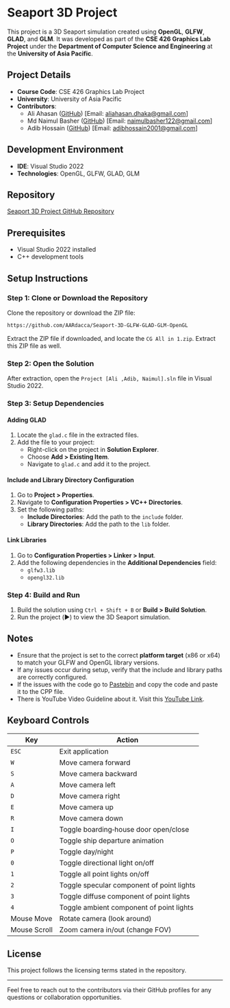 # Seaport 3D Project

This project is a 3D Seaport simulation created using **OpenGL**, **GLFW**, **GLAD**, and **GLM**. It was developed as part of the **CSE 426 Graphics Lab Project** under the **Department of Computer Science and Engineering** at the **University of Asia Pacific**.

## Project Details

- **Course Code**: CSE 426 Graphics Lab Project
- **University**: University of Asia Pacific
- **Contributors**:
  - Ali Ahasan ([GitHub](https://github.com/AARdacca)) [Email:
    aliahasan.dhaka@gmail.com]
  - Md Naimul Basher ([GitHub](https://github.com/naimulbasher)) [Email:
    naimulbasher122@gmail.com]
  - Adib Hossain ([GitHub](https://github.com/adib055)) [Email:
    adibhossain2001@gmail.com]

## Development Environment

- **IDE**: Visual Studio 2022
- **Technologies**: OpenGL, GLFW, GLAD, GLM

## Repository

[Seaport 3D Project GitHub Repository](https://github.com/AARdacca/Seaport-3D-GLFW-GLAD-GLM-OpenGL)

## Prerequisites

- Visual Studio 2022 installed
- C++ development tools

## Setup Instructions

### Step 1: Clone or Download the Repository

Clone the repository or download the ZIP file:
```bash
https://github.com/AARdacca/Seaport-3D-GLFW-GLAD-GLM-OpenGL
```

Extract the ZIP file if downloaded, and locate the `CG All in 1.zip`. Extract this ZIP file as well.

### Step 2: Open the Solution

After extraction, open the `Project [Ali ,Adib, Naimul].sln` file in Visual Studio 2022.

### Step 3: Setup Dependencies

#### Adding GLAD
1. Locate the `glad.c` file in the extracted files.
2. Add the file to your project:
   - Right-click on the project in **Solution Explorer**.
   - Choose **Add > Existing Item**.
   - Navigate to `glad.c` and add it to the project.

#### Include and Library Directory Configuration
1. Go to **Project > Properties**.
2. Navigate to **Configuration Properties > VC++ Directories**.
3. Set the following paths:
   - **Include Directories**: Add the path to the `include` folder.
   - **Library Directories**: Add the path to the `lib` folder.

#### Link Libraries
1. Go to **Configuration Properties > Linker > Input**.
2. Add the following dependencies in the **Additional Dependencies** field:
   - `glfw3.lib`
   - `opengl32.lib`

### Step 4: Build and Run
1. Build the solution using `Ctrl + Shift + B` or **Build > Build Solution**.
2. Run the project (▶️) to view the 3D Seaport simulation.

## Notes
- Ensure that the project is set to the correct **platform target** (x86 or x64) to match your GLFW and OpenGL library versions.
- If any issues occur during setup, verify that the include and library paths are correctly configured.
- If the issues with the code go to [Pastebin](https://pastebin.com/rSr3T1QJ) and copy the code and paste it to the CPP file.
- There is YouTube Video Guideline about it. Visit this [YouTube Link](https://youtu.be/5Rr6Ltpj9HA).

## Keyboard Controls

| Key        | Action                                                                 |
|------------|------------------------------------------------------------------------|
| `ESC`      | Exit application                                                       |
| `W`        | Move camera forward                                                    |
| `S`        | Move camera backward                                                   |
| `A`        | Move camera left                                                       |
| `D`        | Move camera right                                                      |
| `E`        | Move camera up                                                         |
| `R`        | Move camera down                                                       |
| `I`        | Toggle boarding‐house door open/close                                  |
| `O`        | Toggle ship departure animation                                        |
| `P`        | Toggle day/night                                                       |
| `0`        | Toggle directional light on/off                                        |
| `1`        | Toggle all point lights on/off                                         |
| `2`        | Toggle specular component of point lights                              |
| `3`        | Toggle diffuse component of point lights                               |
| `4`        | Toggle ambient component of point lights                               |
| Mouse Move | Rotate camera (look around)                                            |
| Mouse Scroll | Zoom camera in/out (change FOV)                                      |


## License
This project follows the licensing terms stated in the repository.

---

Feel free to reach out to the contributors via their GitHub profiles for any questions or collaboration opportunities.
